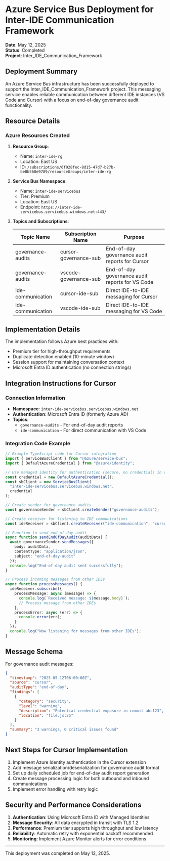 # Azure Service Bus Deployment for Inter-IDE Communication Framework

**Date**: May 12, 2025  
**Status**: Completed  
**Project**: Inter_IDE_Communication_Framework  

## Deployment Summary

An Azure Service Bus infrastructure has been successfully deployed to support the Inter_IDE_Communication_Framework project. This messaging service enables reliable communication between different IDE instances (VS Code and Cursor) with a focus on end-of-day governance audit functionality.

## Resource Details

### Azure Resources Created

1. **Resource Group**:
   - Name: `inter-ide-rg`
   - Location: East US
   - ID: `/subscriptions/6f928fec-8d15-47d7-b27b-be8b568e9789/resourceGroups/inter-ide-rg`

2. **Service Bus Namespace**:
   - Name: `inter-ide-servicebus`
   - Tier: Premium
   - Location: East US
   - Endpoint: `https://inter-ide-servicebus.servicebus.windows.net:443/`

3. **Topics and Subscriptions**:

   | Topic Name | Subscription Name | Purpose |
   |------------|-------------------|---------|
   | governance-audits | cursor-governance-sub | End-of-day governance audit reports for Cursor |
   | governance-audits | vscode-governance-sub | End-of-day governance audit reports for VS Code |
   | ide-communication | cursor-ide-sub | Direct IDE-to-IDE messaging for Cursor |
   | ide-communication | vscode-ide-sub | Direct IDE-to-IDE messaging for VS Code |

## Implementation Details

The implementation follows Azure best practices with:
- Premium tier for high-throughput requirements
- Duplicate detection enabled (10-minute window)
- Session support for maintaining conversation context
- Microsoft Entra ID authentication (no connection strings)

## Integration Instructions for Cursor

### Connection Information
- **Namespace**: `inter-ide-servicebus.servicebus.windows.net`
- **Authentication**: Microsoft Entra ID (formerly Azure AD)
- **Topics**: 
  - `governance-audits` - For end-of-day audit reports
  - `ide-communication` - For direct communication with VS Code

### Integration Code Example

```typescript
// Example TypeScript code for Cursor integration
import { ServiceBusClient } from "@azure/service-bus";
import { DefaultAzureCredential } from "@azure/identity";

// Use managed identity for authentication (secure, no credentials in code)
const credential = new DefaultAzureCredential();
const sbClient = new ServiceBusClient(
  "inter-ide-servicebus.servicebus.windows.net",
  credential
);

// Create sender for governance audits
const governanceSender = sbClient.createSender("governance-audits");

// Create receiver for listening to IDE communications
const ideReceiver = sbClient.createReceiver("ide-communication", "cursor-ide-sub");

// Function to send end-of-day audit
async function sendEndOfDayAudit(auditData) {
  await governanceSender.sendMessages({
    body: auditData,
    contentType: "application/json",
    subject: "end-of-day-audit"
  });
  console.log("End-of-day audit sent successfully");
}

// Process incoming messages from other IDEs
async function processMessages() {
  ideReceiver.subscribe({
    processMessage: async (message) => {
      console.log(`Received message: ${message.body}`);
      // Process message from other IDEs
    },
    processError: async (err) => {
      console.error(err);
    }
  });
  console.log("Now listening for messages from other IDEs");
}
```

## Message Schema

For governance audit messages:

```json
{
  "timestamp": "2025-05-12T06:00:00Z",
  "source": "cursor",
  "auditType": "end-of-day",
  "findings": [
    {
      "category": "security",
      "level": "warning",
      "description": "Potential credential exposure in commit abc123",
      "location": "file.js:25"
    }
  ],
  "summary": "3 warnings, 0 critical issues found"
}
```

## Next Steps for Cursor Implementation

1. Implement Azure Identity authentication in the Cursor extension
2. Add message serialization/deserialization for governance audit format
3. Set up daily scheduled job for end-of-day audit report generation
4. Create message processing logic for both outbound and inbound communications
5. Implement error handling with retry logic

## Security and Performance Considerations

1. **Authentication**: Using Microsoft Entra ID with Managed Identities
2. **Message Security**: All data encrypted in transit with TLS 1.2
3. **Performance**: Premium tier supports high throughput and low latency
4. **Reliability**: Automatic retry with exponential backoff recommended
5. **Monitoring**: Implement Azure Monitor alerts for error conditions

---

This deployment was completed on May 12, 2025.
